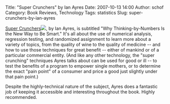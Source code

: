 Title: "Super Crunchers" by Ian Ayres
Date: 2007-10-13 14:00
Author: schof
Category: Book Reviews, Technology
Tags: statistics
Slug: super-crunchers-by-ian-ayres

[Super
Crunchers](http://www.amazon.com/gp/product/0553805401/ref=as_li_ss_tl?ie=UTF8&tag=schoforg-20&linkCode=as2&camp=1789&creative=390957&creativeASIN=0553805401)![](http://www.assoc-amazon.com/e/ir?t=schoforg-20&l=as2&o=1&a=0553805401),
by Ian Ayres, is subtitled "Why Thinking-by-Numbers Is the New Way to Be
Smart." It's all about the use of numerical analysis, regression
testing, and randomized assignment to learn more about a variety of
topics, from the quality of wine to the quality of medicine -- and how
to use those techniques for great benefit -- either of mankind or of a
particular commercial entity. (And like any other technology, the "super
crunching" techniques Ayres talks about can be used for good or ill --
to test the benefits of a program to empower single mothers, or to
determine the exact "pain point" of a consumer and price a good just
slightly under that pain point.)

Despite the highly-technical nature of the subject, Ayres does a
fantastic job of keeping it accessible and interesting throughout the
book. Highly recommended.


